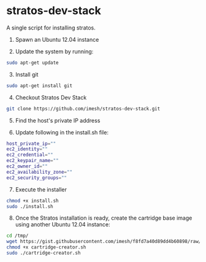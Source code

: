 stratos-dev-stack
=================

A single script for installing stratos.

1. Spawn an Ubuntu 12.04 instance

2. Update the system by running:
```bash
sudo apt-get update
```

3. Install git
```bash
sudo apt-get install git
```

4. Checkout Stratos Dev Stack
```bash
git clone https://github.com/imesh/stratos-dev-stack.git
```

5. Find the host's private IP address

6. Update following in the install.sh file:
```bash
host_private_ip=""
ec2_identity=""
ec2_credential=""
ec2_keypair_name=""
ec2_owner_id=""
ec2_availability_zone=""
ec2_security_groups=""
```

7. Execute the installer
```bash
chmod +x install.sh
sudo ./install.sh
```

8. Once the Stratos installation is ready, create the cartridge base image using another Ubuntu 12.04 instance:
 ```bash
 cd /tmp/
 wget https://gist.githubusercontent.com/imesh/f8fd7a40d89dd4b60898/raw/48087c76b853632cf12474ba909bc355fe861666/cartridge-creator.sh
 chmod +x cartridge-creator.sh
 sudo ./cartridge-creator.sh
 ```
